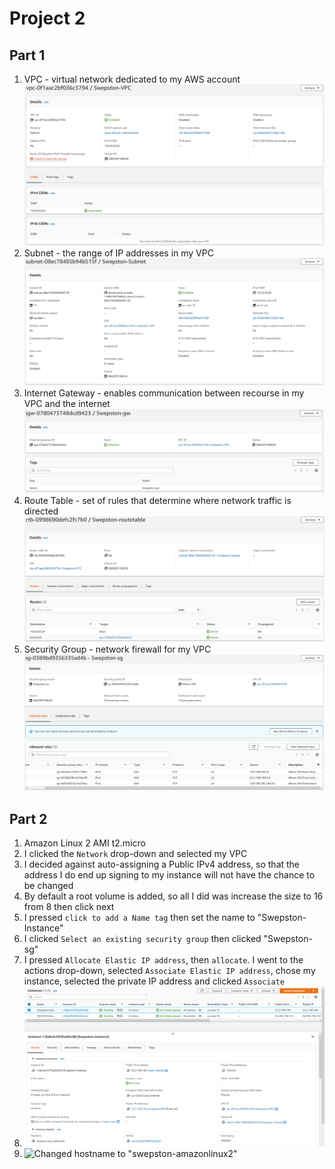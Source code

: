 # Project 2

## Part 1
1. VPC - virtual network dedicated to my AWS account
   ![Set up VPC](images/VPC.PNG)
2. Subnet - the range of IP addresses in my VPC
   ![Set up subnet](images/Subnet.PNG)
3. Internet Gateway - enables communication between recourse in my VPC and the internet
   ![Set up internet gateway](images/GW.PNG)
4. Route Table - set of rules that determine where network traffic is directed
   ![Set up routing table](images/RouteTable.PNG)
5. Security Group - network firewall for my VPC
   ![Set up security group](images/SecurityGroup.PNG)

## Part 2
1. Amazon Linux 2 AMI
   t2.micro
2. I clicked the `Network` drop-down and selected my VPC
3. I decided against auto-assigning a Public IPv4 address, so that the address I do end up signing to my instance will not have the chance to be changed
4. By default a root volume is added, so all I did was increase the size to 16 from 8 then click next
5. I pressed `click to add a Name tag` then set the name to "Swepston-Instance"
6. I clicked `Select an existing security group` then clicked "Swepston-sg"
7. I pressed `Allocate Elastic IP address`, then `allocate`. I went to the actions drop-down, selected `Associate Elastic IP address`, chose my instance, selected the private IP address and clicked `Associate`
8. ![Set up instance](images/Instance.PNG)
10. ![Changed hostname to "swepston-amazonlinux2"](AMI.PNG)
